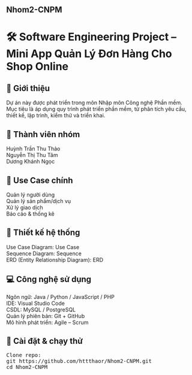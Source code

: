 ## Nhom2-CNPM

# 🛠️ Software Engineering Project – Mini App Quản Lý Đơn Hàng Cho Shop Online

## 📌 Giới thiệu
Dự án này được phát triển trong môn Nhập môn Công nghệ Phần mềm.  
Mục tiêu là áp dụng quy trình phát triển phần mềm, từ phân tích yêu cầu, thiết kế, lập trình, kiểm thử và triển khai.

## 👥 Thành viên nhóm
Huỳnh Trần Thu Thảo  
Nguyễn Thị Thu Tâm  
Dương Khánh Ngọc  

## 🎯 Use Case chính
Quản lý người dùng  
Quản lý sản phẩm/dịch vụ  
Xử lý giao dịch  
Báo cáo & thống kê  


## 📐 Thiết kế hệ thống
Use Case Diagram: Use Case  
Sequence Diagram: Sequence  
ERD (Entity Relationship Diagram): ERD  

## 💻 Công nghệ sử dụng
Ngôn ngữ: Java / Python / JavaScript / PHP  
IDE: Visual Studio Code  
CSDL: MySQL / PostgreSQL  
Quản lý phiên bản: Git + GitHub  
Mô hình phát triển: Agile – Scrum  

## 🚀 Cài đặt & chạy thử
<pre>
Clone repo:
git https://github.com/httthaor/Nhom2-CNPM.git
cd Nhom2-CNPM
</pre>
